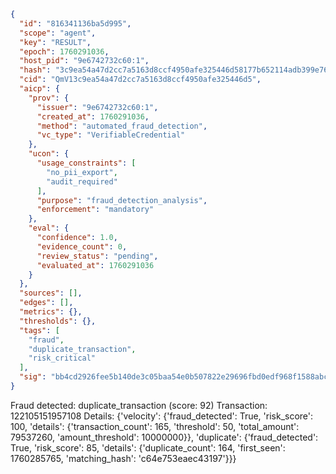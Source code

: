 ```json
{
  "id": "816341136ba5d995",
  "scope": "agent",
  "key": "RESULT",
  "epoch": 1760291036,
  "host_pid": "9e6742732c60:1",
  "hash": "3c9ea54a47d2cc7a5163d8ccf4950afe325446d58177b652114adb399e763c8d",
  "cid": "QmV13c9ea54a47d2cc7a5163d8ccf4950afe325446d5",
  "aicp": {
    "prov": {
      "issuer": "9e6742732c60:1",
      "created_at": 1760291036,
      "method": "automated_fraud_detection",
      "vc_type": "VerifiableCredential"
    },
    "ucon": {
      "usage_constraints": [
        "no_pii_export",
        "audit_required"
      ],
      "purpose": "fraud_detection_analysis",
      "enforcement": "mandatory"
    },
    "eval": {
      "confidence": 1.0,
      "evidence_count": 0,
      "review_status": "pending",
      "evaluated_at": 1760291036
    }
  },
  "sources": [],
  "edges": [],
  "metrics": {},
  "thresholds": {},
  "tags": [
    "fraud",
    "duplicate_transaction",
    "risk_critical"
  ],
  "sig": "bb4cd2926fee5b140de3c05baa54e0b507822e29696fbd0edf968f1588abc910"
}
```

Fraud detected: duplicate_transaction (score: 92)
Transaction: 122105151957108
Details: {'velocity': {'fraud_detected': True, 'risk_score': 100, 'details': {'transaction_count': 165, 'threshold': 50, 'total_amount': 79537260, 'amount_threshold': 10000000}}, 'duplicate': {'fraud_detected': True, 'risk_score': 85, 'details': {'duplicate_count': 164, 'first_seen': 1760285765, 'matching_hash': 'c64e753eaec43197'}}}